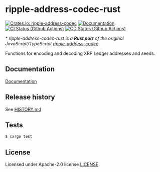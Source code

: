 # ripple-address-codec-rust
[![Crates.io: ripple-address-codec](https://img.shields.io/crates/v/ripple-address-codec.svg)](https://crates.io/crates/ripple-address-codec)
[![Documentation](https://docs.rs/ripple-address-codec/badge.svg)](https://docs.rs/ripple-address-codec)
[![CI Status (Github Actions)](https://github.com/otov4its/ripple-address-codec-rust/workflows/CI/badge.svg?master)](https://github.com/otov4its/ripple-address-codec-rust/actions)
[![CD Status (Github Actions)](https://github.com/otov4its/ripple-address-codec-rust/workflows/CD/badge.svg?master)](https://github.com/otov4its/ripple-address-codec-rust/actions)

_\* ripple-address-codec-rust is a **Rust port** of the original JavaScript/TypeScript [ripple-address-codec](https://github.com/ripple/ripple-address-codec)_

Functions for encoding and decoding XRP Ledger addresses and seeds.

## Documentation

[Documentation](https://docs.rs/ripple-address-codec/)

## Release history

See [HISTORY.md](HISTORY.md)

## Tests

```bash
$ cargo test
```

## License

Licensed under Apache-2.0 license [LICENSE](LICENSE)
